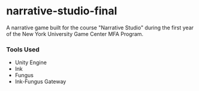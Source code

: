 # narrative-studio-final

A narrative game built for the course "Narrative Studio" during the first year of the New York University Game Center MFA Program.

### Tools Used
- Unity Engine
- Ink
- Fungus
- Ink-Fungus Gateway
